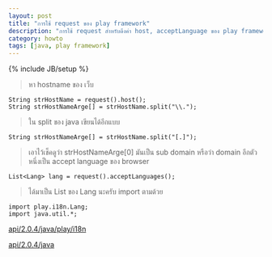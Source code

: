 ```yaml
---
layout: post
title: "การใช้ request ของ play framework"
description: "การใช้ request สำหรับดึงค่า host, acceptLanguage ของ play framework"
category: howto
tags: [java, play framework]
---
```

{% include JB/setup %}

> หา hostname ของ เว็บ

	String strHostName = request().host();
	String strHostNameArge[] = strHostName.split("\\.");

> ใน split ของ java เขียนได้อีกแบบ
	
	String strHostNameArge[] = strHostName.split("[.]");

> เอาไว้เช็คดูว่า strHostNameArge[0] มันเป็น sub domain หรือว่า domain 
> อีกตัวหนึ่งเป็น accept language ของ browser 

	List<Lang> lang = request().acceptLanguages();

> ได้มาเป็น List ของ Lang นะครับ import ตามด้วย

	import play.i18n.Lang;
	import java.util.*;


[api/2.0.4/java/play/i18n](http://www.playframework.org/documentation/api/2.0.4/java/play/i18n/package-summary.html "i18n")

[api/2.0.4/java](http://www.playframework.org/documentation/api/2.0.4/java/index.html)